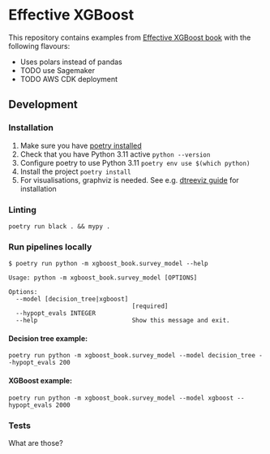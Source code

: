 # Effective XGBoost 

This repository contains examples from [Effective XGBoost book](https://store.metasnake.com/xgboost) with the following flavours:

- Uses polars instead of pandas
- TODO use Sagemaker
- TODO AWS CDK deployment

## Development

### Installation

1. Make sure you have [poetry installed](https://python-poetry.org/docs/#installation)
2. Check that you have Python 3.11 active `python --version`
3. Configure poetry to use Python 3.11 `poetry env use $(which python)`
4. Install the project `poetry install`
5. For visualisations, graphviz is needed. See e.g. [dtreeviz guide](https://github.com/parrt/dtreeviz#installation) for installation

### Linting

`poetry run black . && mypy .`

### Run pipelines locally

```
$ poetry run python -m xgboost_book.survey_model --help

Usage: python -m xgboost_book.survey_model [OPTIONS]

Options:
  --model [decision_tree|xgboost]
                                  [required]
  --hypopt_evals INTEGER
  --help                          Show this message and exit.

```

#### Decision tree example:

`poetry run python -m xgboost_book.survey_model --model decision_tree --hypopt_evals 200`

#### XGBoost example:

`poetry run python -m xgboost_book.survey_model --model xgboost --hypopt_evals 2000`

### Tests

What are those?
